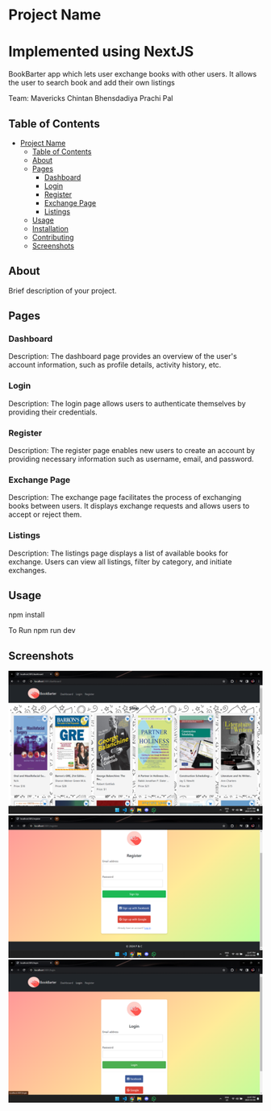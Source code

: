 # Project Name
# Implemented using NextJS
BookBarter app which lets user exchange books  with other users. It allows the user to search book and add their own listings

Team: Mavericks
Chintan Bhensdadiya
Prachi Pal
## Table of Contents

- [Project Name](#project-name)
  - [Table of Contents](#table-of-contents)
  - [About](#about)
  - [Pages](#pages)
    - [Dashboard](#dashboard)
    - [Login](#login)
    - [Register](#register)
    - [Exchange Page](#exchange-page)
    - [Listings](#listings)
  - [Usage](#usage)
  - [Installation](#installation)
  - [Contributing](#contributing)
  - [Screenshots](#screenshots)

## About

Brief description of your project.

## Pages

### Dashboard

Description: The dashboard page provides an overview of the user's account information, such as profile details, activity history, etc.

### Login

Description: The login page allows users to authenticate themselves by providing their credentials.

### Register

Description: The register page enables new users to create an account by providing necessary information such as username, email, and password.

### Exchange Page

Description: The exchange page facilitates the process of exchanging books between users. It displays exchange requests and allows users to accept or reject them.

### Listings

Description: The listings page displays a list of available books for exchange. Users can view all listings, filter by category, and initiate exchanges.

## Usage

npm install

To Run npm run dev


## Screenshots
![Dashboard](/screenshots/dashboard.png)
![Register](/screenshots/register.png)
![Login](/screenshots/login.png)
